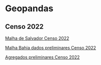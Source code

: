 # Geopandas


## Censo 2022

[Malha de Salvador Censo 2022](SSA_BA_Malha_Preliminar_2022.json)

[Malha Bahia dados preliminares Censo 2022](BA_Malha_Preliminar_2022.zip)

[Agregados preliminares Censo 2022](Agregados_preliminares_por_setores_censitarios_BA.csv)